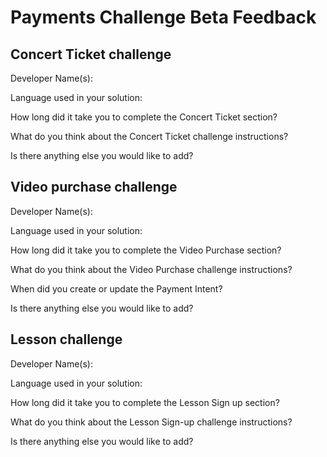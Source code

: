 # Payments Challenge Beta Feedback

## Concert Ticket challenge

Developer Name(s):

Language used in your solution:
 
How long did it take you to complete the Concert Ticket section?

What do you think about the Concert Ticket challenge instructions? 

Is there anything else you would like to add?


## Video purchase challenge

Developer Name(s):

Language used in your solution:
 
How long did it take you to complete the Video Purchase section?

What do you think about the Video Purchase challenge instructions? 

When did you create or update the Payment Intent?

Is there anything else you would like to add?


## Lesson challenge

Developer Name(s):

Language used in your solution:
 
How long did it take you to complete the Lesson Sign up section?

What do you think about the Lesson Sign-up challenge instructions? 


Is there anything else you would like to add?

